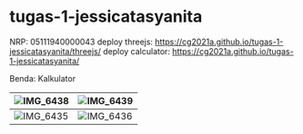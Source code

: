 # tugas-1-jessicatasyanita
NRP: 05111940000043
deploy threejs: https://cg2021a.github.io/tugas-1-jessicatasyanita/threejs/
deploy calculator: https://cg2021a.github.io/tugas-1-jessicatasyanita/

Benda: Kalkulator

| ![IMG_6438](https://user-images.githubusercontent.com/62937814/134194435-83c8dfa9-aa55-4af0-8dd2-aea4969b2c78.jpg)  | ![IMG_6439](https://user-images.githubusercontent.com/62937814/134194477-66faac7b-826f-499b-a31d-2ec9a021764f.jpg) |
| ------------- | ------------- |
| ![IMG_6435](https://user-images.githubusercontent.com/62937814/134182540-81153cd8-95c3-4967-b94b-8050bfd1f970.jpg) | ![IMG_6436](https://user-images.githubusercontent.com/62937814/134182639-4dcbd33b-3214-403f-a468-e9df4e7486af.jpg)  |
